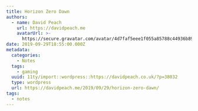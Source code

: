 ```yaml
---
title: Horizon Zero Dawn
authors:
  - name: David Peach
    url: https://davidpeach.me
    avatarUrl: >-
      https://secure.gravatar.com/avatar/4d7faf5eee1f055a85788c44936b8995eaab6dfb004e7854ec747ccb272e91ee?s=96&d=mm&r=g
date: 2019-09-29T18:55:00.000Z
metadata:
  categories:
    - Notes
  tags:
    - gaming
  uuid: 11ty/import::wordpress::https://davidpeach.co.uk/?p=38032
  type: wordpress
  url: https://davidpeach.me/2019/09/29/horizon-zero-dawn/
tags:
  - notes
---
```

